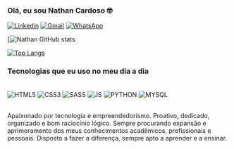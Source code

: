 ### Olá, eu sou Nathan Cardoso 🤓

[![Linkedin](https://img.shields.io/badge/LinkedIn-0077B5?style=for-the-badge&logo=linkedin&logoColor=white)](https://www.linkedin.com/in/nathancardoso1/)
[![Gmail](	https://img.shields.io/badge/Gmail-D14836?style=for-the-badge&logo=gmail&logoColor=white)](mailto:ns77502@gmail.com)
[![WhatsApp](https://img.shields.io/badge/WhatsApp-25D366?style=for-the-badge&logo=whatsapp&logoColor=white)](https://api.whatsapp.com/send?phone=5521986141270)


[![Nathan GitHub stats](https://github-readme-stats.vercel.app/api?username=NathanCardoso&show_icons=true&theme=radical)
    
[![Top Langs](https://github-readme-stats.vercel.app/api/top-langs/?username=NathanCardoso)](https://github.com/nathancardoso/github-readme-stats)


### Tecnologias que eu uso no meu dia a dia

<div style="display: inline_block"><br> 
    <img align="center" alt="HTML5" src="https://img.shields.io/badge/HTML5-E34F26?style=for-the-badge&logo=html5&logoColor=white">
    <img align="center" alt="CSS3" src="https://img.shields.io/badge/CSS3-1572B6?style=for-the-badge&logo=css3&logoColor=white">
    <img align="center" alt="SASS" src="https://img.shields.io/badge/Sass-CC6699?style=for-the-badge&logo=sass&logoColor=white">
    <img align="center" alt="JS" src="https://img.shields.io/badge/JavaScript-F7DF1E?style=for-the-badge&logo=javascript&logoColor=black">
    <img align="center" alt="PYTHON" src="https://img.shields.io/badge/Python-14354C?style=for-the-badge&logo=python&logoColor=white">
    <img align="center" alt="MYSQL" src="https://img.shields.io/badge/MySQL-00000F?style=for-the-badge&logo=mysql&logoColor=white">
</div><br>

Apaixonado por tecnologia e empreendedorismo.
Proativo, dedicado, organizado e bom raciocínio lógico.
Sempre procurando expansão e aprimoramento dos meus conhecimentos acadêmicos, profissionais e pessoais. Disposto a fazer a diferença, sempre apto a aprender e a ensinar.

